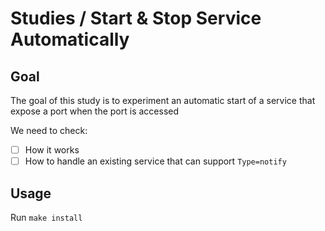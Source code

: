 # Studies / Start & Stop Service Automatically

## Goal

The goal of this study is to experiment an automatic start of a service that expose a port when the port is accessed

We need to check: 
- [ ] How it works
- [ ] How to handle an existing service that can support `Type=notify`

## Usage
Run `make install`